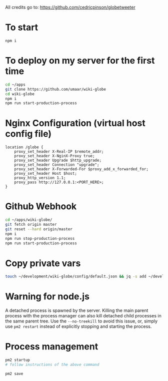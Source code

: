 All credits go to: https://github.com/cedricpinson/globetweeter

# To start

```
npm i
```

# To deploy on my server for the first time

```sh
cd ~/apps
git clone https://github.com/umaar/wiki-globe
cd wiki-globe
npm i
npm run start-production-process
```

# Nginx Configuration (virtual host config file)

```
location /globe {
    proxy_set_header X-Real-IP $remote_addr;
    proxy_set_header X-NginX-Proxy true;
    proxy_set_header Upgrade $http_upgrade;
    proxy_set_header Connection "upgrade";
    proxy_set_header X-Forwarded-For $proxy_add_x_forwarded_for;
    proxy_set_header Host $host;
    proxy_http_version 1.1;
    proxy_pass http://127.0.0.1:<PORT_HERE>;
}
```

# Github Webhook

```sh
cd ~/apps/wiki-globe/
git fetch origin master
git reset --hard origin/master
npm i
npm run stop-production-process
npm run start-production-process
```

# Copy private vars

```sh
touch ~/development/wiki-globe/config/default.json && jq -s add ~/development/wiki-globe/config/default.json ~/.wiki-globe.json > ~/development/wiki-globe/__tmp__config.json && cp ~/development/wiki-globe/__tmp__config.json ~/development/wiki-globe/config/default.json && rm ~/development/wiki-globe/__tmp__config.json
```

# Warning for node.js

A detached process is spawned by the server. Killing the main parent process with the process manager can also kill detached child processes in the same parent tree. Use the `--no-treekill` to avoid this issue, or, simply use `pm2 restart` instead of explicitly stopping and starting the process.

# Process management

```sh
pm2 startup
# follow instructions of the above command

pm2 save
```